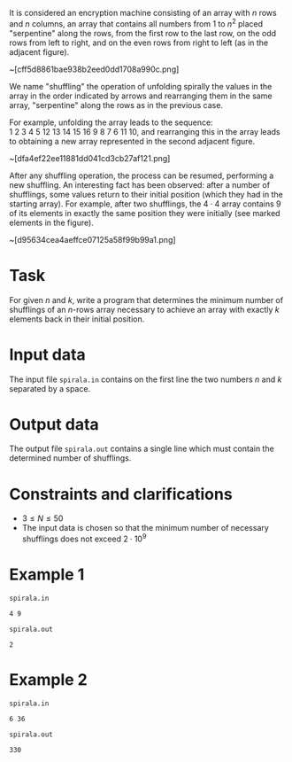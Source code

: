 It is considered an encryption machine consisting of an array with $n$ rows and $n$ columns, an array that contains all numbers from $1$ to $n^2$ placed "serpentine" along the rows, from the first row to the last row, on the odd rows from left to right, and on the even rows from right to left (as in the adjacent figure).

~[cff5d8861bae938b2eed0dd1708a990c.png]

We name "shuffling" the operation of unfolding spirally the values in the array in the order indicated by arrows and rearranging them in the same array, "serpentine" along the rows as in the previous case.

For example, unfolding the array leads to the sequence: $1 \ 2 \ 3 \ 4 \ 5 \ 12 \ 13 \ 14 \ 15 \ 16 \ 9 \ 8 \ 7 \ 6 \ 11 \ 10$, and rearranging this in the array leads to obtaining a new array represented in the second adjacent figure.

~[dfa4ef22ee11881dd041cd3cb27af121.png]

After any shuffling operation, the process can be resumed, performing a new shuffling. An interesting fact has been observed: after a number of shufflings, some values return to their initial position (which they had in the starting array). For example, after two shufflings, the $4 \cdot 4$ array contains $9$ of its elements in exactly the same position they were initially (see marked elements in the figure).

~[d95634cea4aeffce07125a58f99b99a1.png]

# Task

For given $n$ and $k$, write a program that determines the minimum number of shufflings of an $n$-rows array necessary to achieve an array with exactly $k$ elements back in their initial position.

# Input data

The input file `spirala.in` contains on the first line the two numbers $n$ and $k$ separated by a space.

# Output data

The output file `spirala.out` contains a single line which must contain the determined number of shufflings.

# Constraints and clarifications

* $3 \leq N \leq 50$
* The input data is chosen so that the minimum number of necessary shufflings does not exceed $2 \cdot 10^9$

# Example 1

`spirala.in`
```
4 9
```

`spirala.out`
```
2
```

# Example 2

`spirala.in`
```
6 36
```

`spirala.out`
```
330
```
